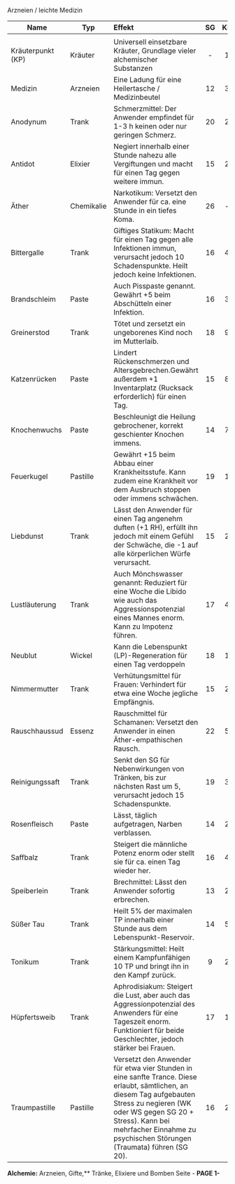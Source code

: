 ﻿Arzneien / leichte Medizin


|**Name**|**Typ**|**Effekt**|**SG**|**KP**|**Spezialzutat**|**Wert**|
| - | - | :- | :-: | :-: | - | -: |
||||||||
|Kräuterpunkt (KP)|Kräuter|Universell einsetzbare Kräuter, Grundlage vieler alchemischer Substanzen|-|1|-|3|
|Medizin|Arzneien|Eine Ladung für eine Heilertasche / Medizinbeutel|12|3|-|15|
|Anodynum|Trank|Schmerzmittel: Der Anwender empfindet für 1-3 h keinen oder nur geringen Schmerz.|20|2|-|27|
|Antidot|Elixier|Negiert innerhalb einer Stunde nahezu alle Vergiftungen und macht für einen Tag gegen weitere immun.|15|2|1x Zitterwurz|21|
|Äther|Chemikalie|Narkotikum: Versetzt den Anwender für ca. eine Stunde in ein tiefes Koma.|26|-|Alkohol, Schwefel|45|
|Bittergalle|Trank|Giftiges Statikum: Macht für einen Tag gegen alle Infektionen immun, verursacht jedoch 10 Schadenspunkte. Heilt jedoch keine Infektionen.|16|4|1x Bitterbrot|26|
|Brandschleim|Paste|Auch Pisspaste genannt. Gewährt +5 beim Abschütteln einer Infektion.|16|3|-|11|
|Greinerstod|Trank|Tötet und zersetzt ein ungeborenes Kind noch im Mutterlaib.|18|9|1x Mutterkorn|50|
|Katzenrücken|Paste|Lindert Rückenschmerzen und Altersgebrechen.Gewährt außerdem +1 Inventarplatz (Rucksack erforderlich) für einen Tag.|15|8|-|26|
|Knochenwuchs|Paste|Beschleunigt die Heilung gebrochener, korrekt geschienter Knochen immens.|14|7|-|29|
|Feuerkugel|Pastille|Gewährt +15 beim Abbau einer Krankheitsstufe. Kann zudem eine Krankheit vor dem Ausbruch stoppen oder immens schwächen.|19|1|10x Thymian|20|
|Liebdunst|Trank|Lässt den Anwender für einen Tag angenehm duften (+1 RH), erfüllt ihn jedoch mit einem Gefühl der Schwäche, die -1 auf alle körperlichen Würfe verursacht.|15|2|1x Zitterwurz|25|
|Lustläuterung|Trank|Auch Mönchswasser genannt: Reduziert für eine Woche die Libido wie auch das Aggressionspotenzial eines Mannes enorm. Kann zu Impotenz führen.|17|4|1x Totenfinger1x Mönchspfeffer|20|
|Neublut|Wickel|Kann die Lebenspunkt (LP)-Regeneration für einen Tag verdoppeln|18|1|2x Orkblut|20|
|Nimmermutter|Trank|Verhütungsmittel für Frauen: Verhindert für etwa eine Woche jegliche Empfängnis.|15|2|1x Schwarzmöhre|19|
|Rauschhaussud|Essenz|Rauschmittel für Schamanen: Versetzt den Anwender in einen Äther-empathischen Rausch.|22|5|3x Tollkirsche|55|
|Reinigungssaft|Trank|Senkt den SG für Nebenwirkungen von Tränken,  bis zur nächsten Rast um 5, verursacht jedoch 15 Schadenspunkte.|19|3|1x Alkohol|15|
|Rosenfleisch|Paste|Lässt, täglich aufgetragen, Narben verblassen.|14|2|1x Elfenblut|19|
|Saffbalz|Trank|Steigert die männliche Potenz enorm oder stellt sie für ca. einen Tag wieder her.|16|4|1x Stechapfel|35|
|Speiberlein|Trank|Brechmittel: Lässt den Anwender sofortig erbrechen.|13|2|1x Fliegenpilz|12|
|Süßer Tau|Trank|Heilt 5% der maximalen TP innerhalb einer Stunde aus dem Lebenspunkt-Reservoir.|14|5|1x Feenträne|40|
|Tonikum|Trank|Stärkungsmittel: Heilt einem Kampfunfähigen 10 TP und bringt ihn in den Kampf zurück.|9|2|2x Alkohol|25|
|Hüpfertsweib|Trank|Aphrodisiakum: Steigert die Lust, aber auch das Aggressionpotenzial des Anwenders für eine Tageszeit enorm. Funktioniert für beide Geschlechter, jedoch stärker bei Frauen.|17|1|1x Alkohol|39|
|Traumpastille|Pastille|Versetzt den Anwender für etwa vier Stunden in eine sanfte Trance. Diese erlaubt, sämtlichen, an diesem Tag aufgebauten Stress zu negieren (WK oder WS gegen SG 20 + Stress). Kann bei mehrfacher Einnahme zu psychischen Störungen (Traumata) führen (SG 20).|16|2|1x Tollkirsche|27|


**Alchemie:** Arzneien, Gifte,** Tränke, Elixiere und Bomben	Seite - **PAGE 1-**
